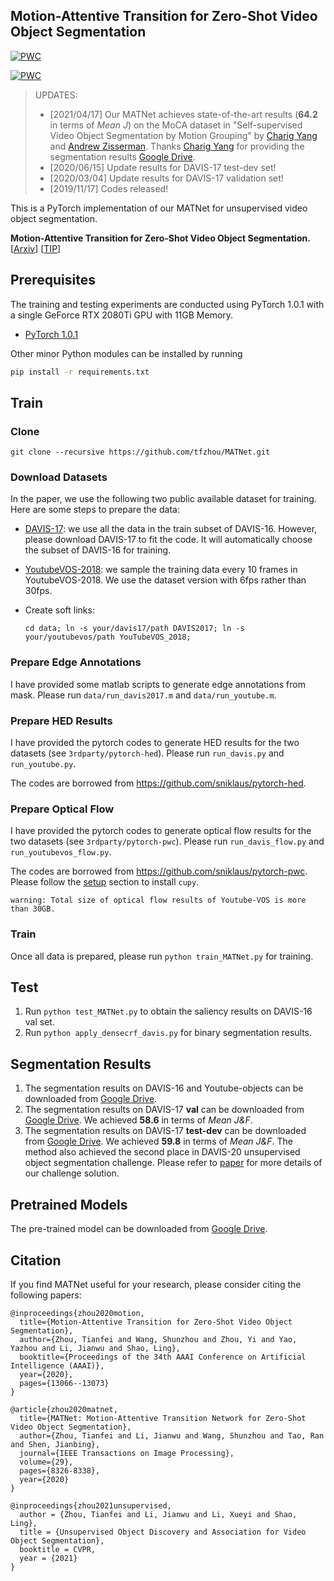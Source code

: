 ## Motion-Attentive Transition for Zero-Shot Video Object Segmentation

[![PWC](https://img.shields.io/endpoint.svg?url=https://paperswithcode.com/badge/motion-attentive-transition-for-zero-shot/unsupervised-video-object-segmentation-on)](https://paperswithcode.com/sota/unsupervised-video-object-segmentation-on?p=motion-attentive-transition-for-zero-shot)

[![PWC](https://img.shields.io/endpoint.svg?url=https://paperswithcode.com/badge/matnet-motion-attentive-transition-network/unsupervised-video-object-segmentation-on-4)](https://paperswithcode.com/sota/unsupervised-video-object-segmentation-on-4?p=matnet-motion-attentive-transition-network)

> UPDATES:<br>
> - [2021/04/17] Our MATNet achieves state-of-the-art results (__64.2__ in terms of _Mean J_) on the MoCA dataset in "Self-supervised Video Object Segmentation by Motion Grouping" by [Charig Yang](https://charigyang.github.io/) and [Andrew Zisserman](https://scholar.google.com/citations?user=UZ5wscMAAAAJ&hl=en). Thanks [Charig Yang](https://charigyang.github.io/) for providing the segmentation results [Google Drive](https://drive.google.com/drive/folders/1x-owzr9Voz65NQghrN_H1LEYDaaQP5n1?usp=sharing).
> - [2020/06/15] Update results for DAVIS-17 test-dev set!
> - [2020/03/04] Update results for DAVIS-17 validation set!
> - [2019/11/17] Codes released!

This is a PyTorch implementation of our MATNet for unsupervised video object segmentation.

**Motion-Attentive Transition for Zero-Shot Video Object Segmentation.** [[Arxiv](https://arxiv.org/abs/2003.04253)] [[TIP](https://ieeexplore.ieee.org/document/9165947)]

## Prerequisites

The training and testing experiments are conducted using PyTorch 1.0.1 with a single GeForce RTX 2080Ti GPU with 11GB Memory.
- [PyTorch 1.0.1](https://github.com/pytorch/pytorch)
                   
Other minor Python modules can be installed by running

```bash
pip install -r requirements.txt
```

## Train

### Clone
```git clone --recursive https://github.com/tfzhou/MATNet.git```

### Download Datasets
In the paper, we use the following two public available dataset for training. Here are some steps to prepare the data:
- [DAVIS-17](https://davischallenge.org/davis2017/code.html): we use all the data in the train subset of DAVIS-16. 
    However, please download DAVIS-17 to fit the code. It will automatically choose the subset of DAVIS-16 for training. 
- [YoutubeVOS-2018](https://youtube-vos.org/dataset/): we sample the training data every 10 frames in YoutubeVOS-2018. We use the dataset version with 6fps rather than 30fps.
- Create soft links:

    ```cd data; ln -s your/davis17/path DAVIS2017; ln -s your/youtubevos/path YouTubeVOS_2018;```
    
### Prepare Edge Annotations
I have provided some matlab scripts to generate edge annotations from mask. Please run ```data/run_davis2017.m``` 
and ```data/run_youtube.m```.

### Prepare HED Results
I have provided the pytorch codes to generate HED results for the two datasets (see ```3rdparty/pytorch-hed```).
Please run ```run_davis.py``` and ```run_youtube.py```. 

The codes are borrowed from https://github.com/sniklaus/pytorch-hed. 

### Prepare Optical Flow
I have provided the pytorch codes to generate optical flow results for the two datasets (see ```3rdparty/pytorch-pwc```).
Please run ```run_davis_flow.py``` and ```run_youtubevos_flow.py```. 

The codes are borrowed from https://github.com/sniklaus/pytorch-pwc. 
Please follow the [setup](https://github.com/sniklaus/pytorch-pwc#setup) section to install ```cupy```. 

`warning: Total size of optical flow results of Youtube-VOS is more than 30GB.`

### Train
Once all data is prepared, please run ```python train_MATNet.py``` for training.

## Test
1. Run ```python test_MATNet.py``` to obtain the saliency results on DAVIS-16 val set.
2. Run ```python apply_densecrf_davis.py``` for binary segmentation results.


## Segmentation Results

1. The segmentation results on DAVIS-16 and Youtube-objects can be downloaded from [Google Drive](https://drive.google.com/file/d/1d23TGBtrr11g8KFAStwewTyxLq2nX4PT/view?usp=sharing).
2. The segmentation results on DAVIS-17 __val__ can be downloaded from [Google Drive](https://drive.google.com/open?id=1GTqjWc7tktw92tBNKln2eFmb9WzdcVrz). We achieved __58.6__ in terms of _Mean J&F_.
3. The segmentation results on DAVIS-17 __test-dev__ can be downloaded from [Google Drive](https://drive.google.com/file/d/1Ood-rr0d4YRFSrGGh6yVpYvOvE_h0tVK/view?usp=sharing). We achieved __59.8__ in terms of _Mean J&F_. The method also achieved the second place in DAVIS-20 unsupervised object segmentation challenge. Please refer to [paper](https://davischallenge.org/challenge2020/papers/DAVIS-Unsupervised-Challenge-2nd-Team.pdf) for more details of our challenge solution.

## Pretrained Models

The pre-trained model can be downloaded from [Google Drive](https://drive.google.com/file/d/1XlenYXgQjoThgRUbffCUEADS6kE4lvV_/view?usp=sharing).

## Citation
If you find MATNet useful for your research, please consider citing the following papers:
```
@inproceedings{zhou2020motion,
  title={Motion-Attentive Transition for Zero-Shot Video Object Segmentation},
  author={Zhou, Tianfei and Wang, Shunzhou and Zhou, Yi and Yao, Yazhou and Li, Jianwu and Shao, Ling},
  booktitle={Proceedings of the 34th AAAI Conference on Artificial Intelligence (AAAI)},
  year={2020},
  pages={13066--13073}
}

@article{zhou2020matnet,
  title={MATNet: Motion-Attentive Transition Network for Zero-Shot Video Object Segmentation},
  author={Zhou, Tianfei and Li, Jianwu and Wang, Shunzhou and Tao, Ran and Shen, Jianbing},
  journal={IEEE Transactions on Image Processing},
  volume={29},
  pages={8326-8338},
  year={2020}
}

@inproceedings{zhou2021unsupervised,
  author = {Zhou, Tianfei and Li, Jianwu and Li, Xueyi and Shao, Ling},
  title = {Unsupervised Object Discovery and Association for Video Object Segmentation},
  booktitle = CVPR,
  year = {2021}
}
```


